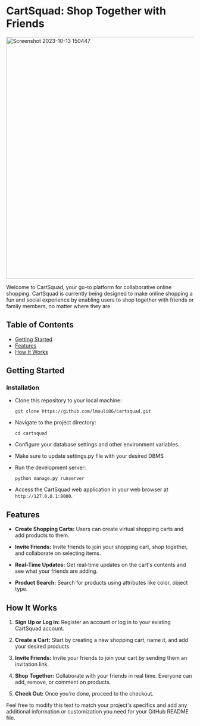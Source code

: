 

# CartSquad: Shop Together with Friends

<img width="649" alt="Screenshot 2023-10-13 150447" src="https://github.com/mouli86/cartsquad/assets/126706206/fb378225-0edf-44ec-915f-d1a8d2e3d899">

Welcome to CartSquad, your go-to platform for collaborative online shopping. CartSquad is currently being designed to make online shopping a fun and social experience by enabling users to shop together with friends or family members, no matter where they are.

## Table of Contents

- [Getting Started](#getting-started)
- [Features](#features)
- [How It Works](#how-it-works)

## Getting Started

### Installation

- Clone this repository to your local machine:
  ```shell
  git clone https://github.com/lmouli86/cartsquad.git
  ```

- Navigate to the project directory:
  ```shell
  cd cartsquad
  ```


- Configure your database settings and other environment variables.
- Make sure to update settings.py file with your desired DBMS

- Run the development server:
  ```shell
  python manage.py runserver
  ```

- Access the CartSquad web application in your web browser at `http://127.0.0.1:8000`.

## Features

- **Create Shopping Carts:** Users can create virtual shopping carts and add products to them.

- **Invite Friends:** Invite friends to join your shopping cart, shop together, and collaborate on selecting items.

- **Real-Time Updates:** Get real-time updates on the cart's contents and see what your friends are adding.

- **Product Search:** Search for products using attributes like color, object type.

## How It Works

1. **Sign Up or Log In:** Register an account or log in to your existing CartSquad account.

2. **Create a Cart:** Start by creating a new shopping cart, name it, and add your desired products.

3. **Invite Friends:** Invite your friends to join your cart by sending them an invitation link.

4. **Shop Together:** Collaborate with your friends in real time. Everyone can add, remove, or comment on products.

5. **Check Out:** Once you're done, proceed to the checkout.


Feel free to modify this text to match your project's specifics and add any additional information or customization you need for your GitHub README file.
